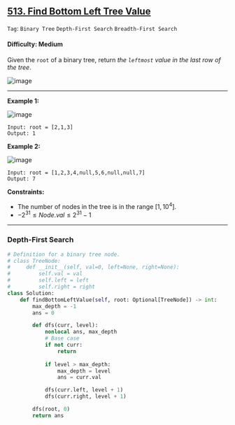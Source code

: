 ## [513. Find Bottom Left Tree Value](https://leetcode.com/problems/find-bottom-left-tree-value)

```Tag```: ```Binary Tree``` ```Depth-First Search``` ```Breadth-First Search```

#### Difficulty: Medium

Given the ```root``` of a binary tree, return _the ```leftmost``` value in the last row of the tree_.

![image](https://github.com/quananhle/Python/assets/35042430/ebd50a6a-ccef-47e5-bb2c-1ffb36d704d3)

---

__Example 1:__

![image](https://assets.leetcode.com/uploads/2020/12/14/tree1.jpg)
```
Input: root = [2,1,3]
Output: 1
```

__Example 2:__

![image](https://assets.leetcode.com/uploads/2020/12/14/tree2.jpg)
```
Input: root = [1,2,3,4,null,5,6,null,null,7]
Output: 7
```

__Constraints:__

- The number of nodes in the tree is in the range $[1, 10^4]$.
- $-2^{31} \le Node.val \le 2^{31} - 1$

---

### Depth-First Search

```Python
# Definition for a binary tree node.
# class TreeNode:
#     def __init__(self, val=0, left=None, right=None):
#         self.val = val
#         self.left = left
#         self.right = right
class Solution:
    def findBottomLeftValue(self, root: Optional[TreeNode]) -> int:
        max_depth = -1
        ans = 0

        def dfs(curr, level):
            nonlocal ans, max_depth
            # Base case
            if not curr:
                return
            
            if level > max_depth:
                max_depth = level
                ans = curr.val

            dfs(curr.left, level + 1)
            dfs(curr.right, level + 1)

        dfs(root, 0)
        return ans
```

